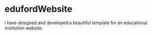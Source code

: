 # edufordWebsite
i have designed and developed a beautiful template for an educational institution website.
